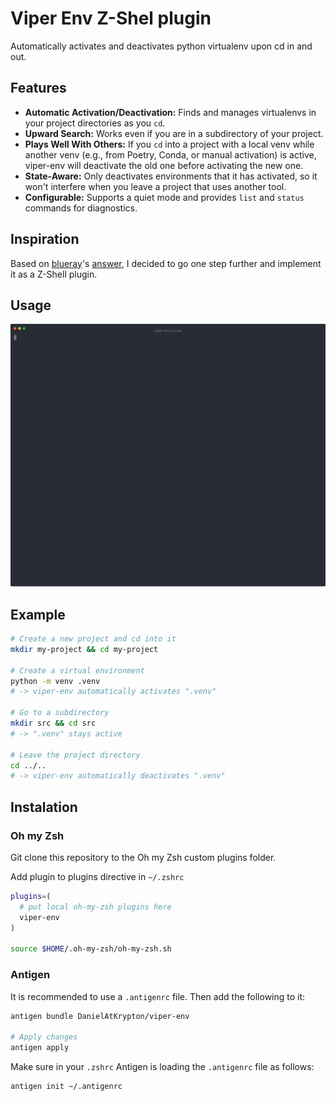 # Viper Env Z-Shel plugin

Automatically activates and deactivates python virtualenv upon cd in and out.

## Features

- **Automatic Activation/Deactivation:** Finds and manages virtualenvs in your project directories as you `cd`.
- **Upward Search:** Works even if you are in a subdirectory of your project.
- **Plays Well With Others:** If you `cd` into a project with a local venv while another venv (e.g., from Poetry, Conda, or manual activation) is active, viper-env will deactivate the old one before activating the new one.
- **State-Aware:** Only deactivates environments that it has activated, so it won't interfere when you leave a project that uses another tool.
- **Configurable:** Supports a quiet mode and provides `list` and `status` commands for diagnostics.

## Inspiration

Based on [blueray](https://stackoverflow.com/users/1772898/blueray)'s [answer](https://stackoverflow.com/a/63955939/11685534), I decided to go one step further and implement it as a Z-Shell plugin.

## Usage
<!-- [![asciicast](https://asciinema.org/a/4iMwcKfBS1dc1EgI1FihrDVxT.svg)](https://asciinema.org/a/4iMwcKfBS1dc1EgI1FihrDVxT) -->

![Alt text](./make_animation/assets/final.svg)

## Example
```zsh
# Create a new project and cd into it
mkdir my-project && cd my-project

# Create a virtual environment
python -m venv .venv
# -> viper-env automatically activates ".venv"

# Go to a subdirectory
mkdir src && cd src
# -> ".venv" stays active

# Leave the project directory
cd ../..
# -> viper-env automatically deactivates ".venv"
```

## Instalation

### Oh my Zsh

Git clone this repository to the Oh my Zsh custom plugins folder.

Add plugin to plugins directive in `~/.zshrc`
```zsh
plugins=(
  # put local oh-my-zsh plugins here
  viper-env
)

source $HOME/.oh-my-zsh/oh-my-zsh.sh
```

### Antigen
It is recommended to use a `.antigenrc` file. Then add the following to it:

```zsh
antigen bundle DanielAtKrypton/viper-env

# Apply changes
antigen apply
```

Make sure in your `.zshrc` Antigen is loading the `.antigenrc` file as follows:
```zsh
antigen init ~/.antigenrc
```